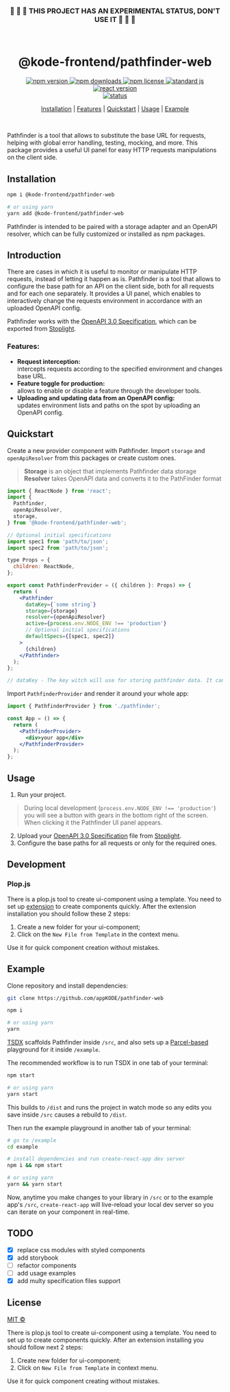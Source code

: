 <div align="center">

### :construction: :construction: :construction: THIS PROJECT HAS AN EXPERIMENTAL STATUS, DON'T USE IT :construction: :construction: :construction:

&nbsp;

# @kode-frontend/pathfinder-web

  <a href="https://www.npmjs.com/package/@kode-frontend/pathfinder-web">
    <img alt="npm version" src="https://img.shields.io/npm/v/@kode-frontend/pathfinder-web.svg">
  </a>
  <a href="https://www.npmjs.com/package/@kode-frontend/pathfinder-web">
    <img alt="npm downloads" src="https://img.shields.io/npm/dt/@kode-frontend/pathfinder-web.svg">
  </a>
  <a href="https://github.com/appKODE/pathfinder-web/blob/main/LICENSE">
    <img alt="npm license" src="https://img.shields.io/npm/l/@kode-frontend/pathfinder-web.svg">
  </a>
  <a href="https://standardjs.com">
    <img alt="standard js" src="https://img.shields.io/badge/code_style-standard-brightgreen.svg">
  </a>
  <a href="https://reactjs.org/">
    <img alt="react version" src="https://img.shields.io/badge/react->=16-green?style=flat&logo">
  </a>
  <br>
  <a href="#">
    <img alt="status" src="https://img.shields.io/badge/status-experimental-red?style=flat&logo">
  </a>

  <p>
    <a href="#installation">Installation</a> | 
    <a href="#features">Features</a> |
    <a href="#quickstart">Quickstart</a> |
    <a href="#usage">Usage</a> |
    <a href="#example">Example</a>
  </p>
  
</div>
&nbsp;

Pathfinder is a tool that allows to substitute the base URL for requests, helping with global error handling, testing, mocking, and more. This package provides a useful UI panel for easy HTTP requests manipulations on the client side.

## Installation

```bash
npm i @kode-frontend/pathfinder-web

# or using yarn
yarn add @kode-frontend/pathfinder-web
```

Pathfinder is intended to be paired with a storage adapter and an OpenAPI resolver, which can be fully customized or installed as npm packages.

## Introduction

There are cases in which it is useful to monitor or manipulate HTTP requests, instead of letting it happen as is. Pathfinder is a tool that allows to configure the base path for an API on the client side, both for all requests and for each one separately. It provides a UI panel, which enables to interactively change the requests environment in accordance with an uploaded OpenAPI config.

Pathfinder works with the [OpenAPI 3.0 Specification](https://swagger.io/specification/), which can be exported from [Stoplight](https://stoplight.io/).

### Features:

- **Request interception:**\
   intercepts requests according to the specified environment and changes base URL.
- **Feature toggle for production:**\
   allows to enable or disable a feature through the developer tools.
- **Uploading and updating data from an OpenAPI config:**\
   updates environment lists and paths on the spot by uploading an OpenAPI config.

## Quickstart

Create a new provider component with Pathfinder. Import `storage` and `openApiResolver` from this packages or create custom ones.

> **Storage** is an object that implements Pathfinder data storage\
> **Resolver** takes OpenAPI data and converts it to the PathFinder format

```jsx
import { ReactNode } from 'react';
import {
  Pathfinder,
  openApiResolver,
  storage,
} from '@kode-frontend/pathfinder-web';

// Optional initial specifications
import spec1 from 'path/to/json';
import spec2 from 'path/to/json';

type Props = {
  children: ReactNode,
};

export const PathfinderProvider = ({ children }: Props) => {
  return (
    <Pathfinder
      dataKey={`some string`}
      storage={storage}
      resolver={openApiResolver}
      active={process.env.NODE_ENV !== 'production'}
      // Optional initial specifications
      defaultSpecs={[spec1, spec2]}
    >
      {children}
    </Pathfinder>
  );
};

// dataKey - The key witch will use for storing pathfinder data. It can use for versioning storage by with app version.
```

Import `PathfinderProvider` and render it around your whole app:

```jsx
import { PathfinderProvider } from './pathfinder';

const App = () => {
  return (
    <PathfinderProvider>
      <div>your app</div>
    </PathfinderProvider>
  );
};
```

## Usage

1. Run your project.

> During local development (`process.env.NODE_ENV !== 'production'`) you will see a button with gears in the bottom right of the screen. When clicking it the Pathfinder UI panel appears.

<!-- TODO: добавить скрин с панелью -->

2. Upload your [OpenAPI 3.0 Specification](https://swagger.io/specification/) file from [Stoplight](https://stoplight.io/).
3. Configure the base paths for all requests or only for the required ones.

## Development

### Plop.js

There is a plop.js tool to create ui-component using a template. You need to set up [extension](https://marketplace.visualstudio.com/items?itemName=SamKirkland.plop-templates) to create components quickly. After the extension installation you should follow these 2 steps:

1. Create a new folder for your ui-component;
2. Click on the `New File from Template` in the context menu.

Use it for quick component creation without mistakes.

## Example

Clone repository and install dependencies:

```bash
git clone https://github.com/appKODE/pathfinder-web

npm i

# or using yarn
yarn
```

[TSDX](https://tsdx.io/) scaffolds Pathfinder inside `/src`, and also sets up a [Parcel-based](https://parceljs.org) playground for it inside `/example`.

The recommended workflow is to run TSDX in one tab of your terminal:

```bash
npm start

# or using yarn
yarn start
```

This builds to `/dist` and runs the project in watch mode so any edits you save inside `/src` causes a rebuild to `/dist`.

Then run the example playground in another tab of your terminal:

```bash
# go to /example
cd example

# install dependencies and run create-react-app dev server
npm i && npm start

# or using yarn
yarn && yarn start
```

Now, anytime you make changes to your library in `/src` or to the example app's `/src`, `create-react-app` will live-reload your local dev server so you can iterate on your component in real-time.

## TODO

- [x] replace css modules with styled components
- [x] add storybook
- [ ] refactor components
- [ ] add usage examples
- [x] add multy specification files support

## License

[MIT ©](https://github.com/appKODE/pathfinder-web/LICENCE)

There is plop.js tool to create ui-component using a template. You need to set up to create components quickly. After an extension installing you should follow next 2 steps:

1. Create new folder for ui-component;
2. Click on `New File from Template` in context menu.

Use it for quick component creating without mistakes.
